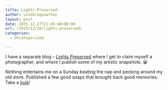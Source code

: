 ```yaml
---
title: Lights Preserved
author: vivekragunathan
layout: post
date: 2015-12-27T21:45:40+00:00
url: /2015/12/28/lights-preserved/
categories:
  - Uncategorized

---
```

I have a separate blog – [Lights Preserved](https://lightspreserved.wordpress.com) where I get to claim myself a photographer, and where I publish some of my artistic snapshots. 😀

Nothing entertains me on a Sunday beating the nap and pecking around my old store. Published a few good snaps that brought back good memories. Take a [look](https://lightspreserved.wordpress.com)!
